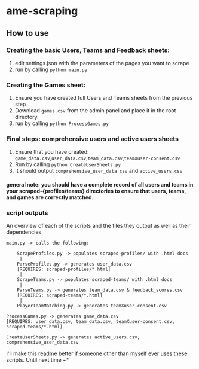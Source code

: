 # ame-scraping

## How to use

### Creating the basic Users, Teams and Feedback sheets: 
1. edit settings.json with the parameters of the pages you want to scrape
2. run by calling `python main.py`

### Creating the Games sheet:
1. Ensure you have created full Users and Teams sheets from the previous step
2. Download `games.csv` from the admin panel and place it in the root directory.
3. run by calling `python ProcessGames.py`

### Final steps: comprehensive users and active users sheets
1. Ensure that you have created: `game_data.csv`,`user_data.csv`,`team_data.csv`,`teamXuser-consent.csv`
2. Run by calling `python CreateUserSheets.py`
3. It should output `comprehensive_user_data.csv` and `active_users.csv`


#### general note: you should have a complete record of all users and teams in your scraped-{profiles/teams} directories to ensure that users, teams, and games are correctly matched.

### script outputs
An overview of each of the scripts and the files they output as well as their dependencies

```
main.py -> calls the following:

	ScrapeProfiles.py -> populates scraped-profiles/ with .html docs
	 |
	ParseProfiles.py -> generates user_data.csv
	[REQUIRES: scraped-profiles/*.html]
	 |
	ScrapeTeams.py -> populates scraped-teams/ with .html docs
	 |
	ParseTeams.py -> generates team_data.csv & feedback_scores.csv
	[REQUIRES: scraped-teams/*.html]
	 |
	PlayerTeamMatching.py -> generates teamXuser-consent.csv

ProcessGames.py -> generates game_data.csv
[REQUIRES: user_data.csv, team_data.csv, teamXuser-consent.csv, scraped-teams/*.html]

CreateUserSheets.py -> generates active_users.csv, comprehensive_user_data.csv
```

I'll make this readme better if someone other than myself ever uses these scripts. Until next time ~* 